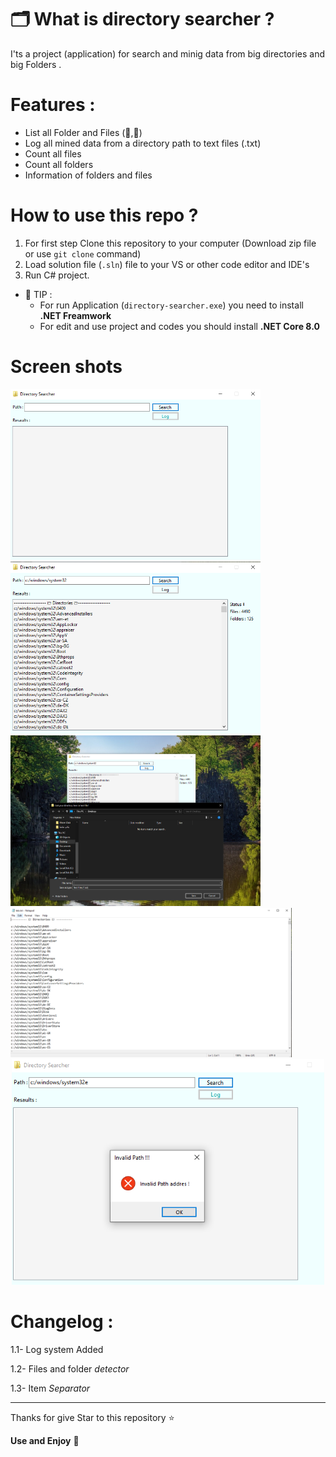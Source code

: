 # 🗂 What is directory searcher ?
I'ts a project (application) for search and minig data from big directories and big Folders .
# Features :
- List all Folder and Files (📁,📄)
- Log all mined data from a directory path to text files (.txt)
- Count all files
- Count all folders
- Information of folders and files

# How to use this repo ?
1. For first step Clone this repository to your computer (Download zip file or use `git clone` command)
2. Load solution file (`.sln`) file to your VS or other code editor and IDE's
3. Run C# project.
- 📝 TIP :
    - For run Application (`directory-searcher.exe`) you need to install **.NET Freamwork**
    - For edit and use project and codes you should install **.NET Core 8.0**

# Screen shots
<img src= "https://github.com/farzadoxo/directory-searcher/blob/master/readme%2Fscreen_shots%2FCapture.PNG" width=400>
<img src="readme\screen_shots\capture1.png" width=400>
<img src="readme\screen_shots\capture2.png" width=400>
<img src="readme\screen_shots\capture3.png" width=450>
<div align=center>
<img src="readme\screen_shots\capture4.png" width=500>
</div>

# Changelog :
1.1- Log system Added

1.2- Files and folder *detector*

1.3- Item *Separator*

____
Thanks for give Star to this repository ⭐

**Use and Enjoy** 💞